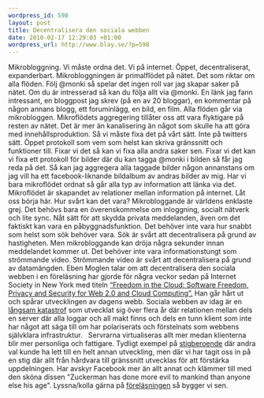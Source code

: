 ```yaml
--- 
wordpress_id: 598 
layout: post
title: Decentralisera den sociala webben 
date: 2010-02-17 12:29:03 +01:00 
wordpress_url: http://www.blay.se/?p=598 
---
```


Mikrobloggning. Vi måste ordna det. Vi på internet. Öppet, decentraliserat, expanderbart. Mikrobloggningen är primalflödet på nätet. Det som riktar om alla flöden. Följ @monki så spelar det ingen roll var jag skapar saker på nätet. Om du är intresserad så kan du följa allt via @monki. En länk jag fann intressant, en bloggpost jag skrev (på en av 20 bloggar), en kommentar på någon annans blogg, ett foruminlägg, en bild, en film. Alla flöden går via mikrobloggen. Mikroflödets aggregering tillåter oss att vara flyktigare på resten av nätet. Det är mer än kanalisering än något som skulle ha att göra med innehållsproduktion. Så vi måste fixa det på vårt sätt. Inte på twitters sätt. Öppet protokoll som vem som helst kan skriva gränssnitt och funktioner till. Fixar vi det så kan vi fixa alla andra saker sen. Fixar vi det kan vi fixa ett protokoll för bilder där du kan tagga @monki i bilden så får jag reda på det. Så kan jag aggregera alla taggade bilder någon annanstans om jag vill ha ett facebook-liknande bildalbum av andras bilder av mig. Har vi bara mikroflödet ordnat så går alla typ av information att länka via det. Mikroflödet är skapandet av relationer mellan information på internet. Låt oss börja här. Hur svårt kan det vara? Mikrobloggande är världens enklaste grej. Det behövs bara en överenskommelse om inloggning, socialt nätverk och lite sync. Nåt sätt för att skydda privata meddelanden, även om det faktiskt kan vara en påbyggnadsfunktion. Det behöver inte vara hur snabbt som helst som sök behöver vara. Sök är svårt att decentralisera på grund av hastigheten. Men mikrobloggande kan dröja några sekunder innan meddelandet kommer ut. Det behöver inte vara informationstungt som strömmande video. Strömmande video är svårt att decentralisera på grund av datamängden. Eben Moglen talar om att decentralisera den sociala webben i en föreläsning har gjorde för några veckor sedan på Internet Society in New York med titeln [“Freedom in the Cloud: Software Freedom, Privacy and Security for Web 2.0 and Cloud Computing”.](http://www.isoc-ny.org/?p=1338) Han går hårt ut och spårar utvecklingen av dagens webb. Sociala webben av idag är en [långsam katastrof](http://www.blay.se/2009/05/05/internet-noll-del-2-fel-moln/) som utvecklat sig över flera år där relationen mellan dels en server där alla loggar och all makt finns och dels en tunn klient som inte har något att säga till om har polariserats och förstelnats som webbens självklara infrastruktur.   Servrarna virtualiseras allt mer medan klienterna blir mer personliga och fattigare. Tydligt exempel på [stigberoende](http://copyriot.se/2009/11/03/stigberoende/) där andra val kunde ha lett till en helt annan utveckling, men där vi har tagit oss in på en stig där allt från hårdvara till gränssnitt utvecklas för att förstärka uppdelningen. Har avskyr Facebook mer än allt annat och klämmer till med den sköna dissen "Zuckerman has done more evil to mankind than anyone else his age". Lyssna/kolla gärna på [föreläsningen](http://www.isoc-ny.org/?p=1338) så bygger vi sen. 